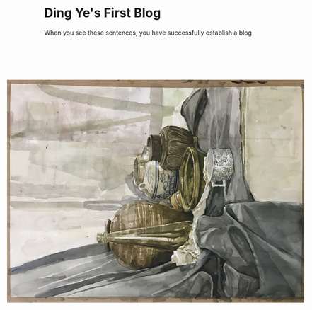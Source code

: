 Ding Ye's First Blog
==
When you see these sentences, you have successfully establish a blog<br>

<img src="https://github.com/harukoo/dactl/raw/master/images/20180813193645.jpg" style=transform:rotate(270deg)>

